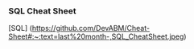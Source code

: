 ### SQL Cheat Sheet
[SQL] (https://github.com/DevABM/Cheat-Sheet#:~:text=last%20month-,SQL_CheatSheet.jpeg)
